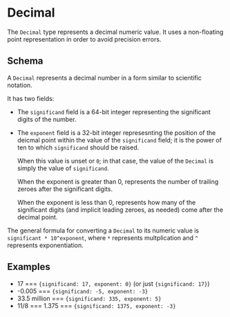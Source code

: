 # Decimal

The `Decimal` type represents a decimal numeric value. It uses a non-floating
point representation in order to avoid precision errors.

## Schema

A `Decimal` represents a decimal number in a form similar to scientific
notation.

It has two fields:

- The `significand` field is a 64-bit integer representing the significant
  digits of the number.
- The `exponent` field is a 32-bit integer represesnting the position of the
  deicmal point within the value of the `significand` field; it is the power of
  ten to which `significand` should be raised.

  When this value is unset or `0`; in that case, the value of the `Decimal` is
  simply the value of `significand`.

  When the exponent is greater than 0, represents the number of trailing zeroes
  after the significant digits.

  When the exponent is less than 0, represents how many of the significant
  digits (and implicit leading zeroes, as needed) come after the decimal point.

The general formula for converting a `Decimal` to its numeric value is
`significant * 10^exponent`, where `*` represents multplication and `^`
represents exponentiation.

## Examples

- 17 === `{significand: 17, exponent: 0}` (or just `{significand: 17}`)
- -0.005 === `{significand: -5, exponent: -3}`
- 33.5 million === `{significand: 335, exponent: 5}`
- 11/8 === 1.375 === `{significand: 1375, exponent: -3}`
